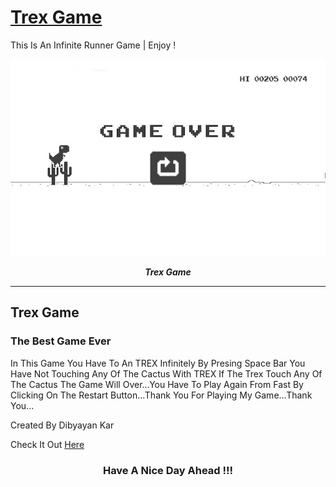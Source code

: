 # [Trex Game]( https://dibyayan8992.github.io/Trex-Game/)</h2>
This Is An Infinite Runner Game | Enjoy !

![alt text](TREX.jpg)
<p align="center">
  <b><i>Trex Game</i></b>

<br />
<hr />

<h2>Trex Game</h2>

<h3>The Best Game Ever</h3>

In This Game You Have To An TREX Infinitely By Presing Space Bar You Have Not Touching Any Of The Cactus With TREX If The Trex Touch Any Of The Cactus The Game Will Over...You Have To Play Again From Fast By Clicking On The Restart Button...Thank You For Playing My Game...Thank You...

Created By Dibyayan Kar

Check It Out [Here]( https://dibyayan8992.github.io/Trex-Game/)

<h3 align="center">Have A Nice Day Ahead !!!</h3>
